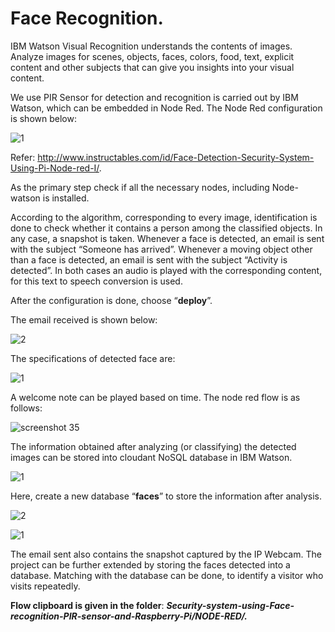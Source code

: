 # Face Recognition.  

IBM Watson Visual Recognition understands the contents of images. Analyze images for scenes, objects, faces, colors, food, text, explicit content and other subjects that can give you insights into your visual content.  

We use PIR Sensor for detection and recognition is carried out by IBM Watson, which can be embedded in Node Red. The Node Red configuration is shown below:  

![1](https://user-images.githubusercontent.com/39903083/41078737-261f8c84-6a3c-11e8-9a19-c611f5b1bd9e.png)  
 
Refer: http://www.instructables.com/id/Face-Detection-Security-System-Using-Pi-Node-red-I/.  

As the primary step check if all the necessary nodes, including Node-watson is installed.  

According to the algorithm, corresponding to every image, identification is done to check whether it contains a person among the classified objects. In any case, a snapshot is taken. Whenever a face is detected, an email is sent with the subject “Someone has arrived”. Whenever a moving object other than a face is detected, an email is sent with the subject “Activity is detected”. In both cases an audio is played with the corresponding content, for this text to speech conversion is used. 

After the configuration is done, choose “**deploy**”.  

The email received is shown below:  

![2](https://user-images.githubusercontent.com/39903083/41078756-4a205000-6a3c-11e8-8f10-0038a18f61e8.png)  

The specifications of detected face are:  


![1](https://user-images.githubusercontent.com/39903083/41078788-6f12c53c-6a3c-11e8-8ceb-ae847cbbaf8b.png)

A welcome note can be played based on time. The node red flow is as follows:  

![screenshot 35](https://user-images.githubusercontent.com/39903083/41078807-83e5fb5a-6a3c-11e8-8578-2fb68a53f654.png)  
 
The information obtained after analyzing (or classifying) the detected images can be stored into cloudant NoSQL database in IBM Watson.  

![1](https://user-images.githubusercontent.com/39903083/41078828-a3433f58-6a3c-11e8-8eb6-2dda2062edaf.png)  
 
Here, create a new database “**faces**” to store the information after analysis.  

![2](https://user-images.githubusercontent.com/39903083/41078829-a37829ac-6a3c-11e8-9b5d-4b2cb5494977.png)  


![1](https://user-images.githubusercontent.com/39903083/41078871-d9bcba64-6a3c-11e8-94c8-377d76b16ddb.png)  

The email sent also contains the snapshot captured by the IP Webcam. The project can be further extended by storing the faces detected into a database. Matching with the database can be done, to identify a visitor who visits repeatedly.  

**Flow clipboard is given in the folder**: ***Security-system-using-Face-recognition-PIR-sensor-and-Raspberry-Pi/NODE-RED/.***

